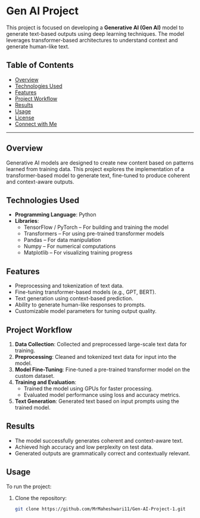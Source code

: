 # Gen AI Project

This project is focused on developing a **Generative AI (Gen AI)** model to generate text-based outputs using deep learning techniques. The model leverages transformer-based architectures to understand context and generate human-like text.

## Table of Contents

- [Overview](#overview)
- [Technologies Used](#technologies-used)
- [Features](#features)
- [Project Workflow](#project-workflow)
- [Results](#results)
- [Usage](#usage)
- [License](#license)
- [Connect with Me](#connect-with-me)

---

## Overview

Generative AI models are designed to create new content based on patterns learned from training data. This project explores the implementation of a transformer-based model to generate text, fine-tuned to produce coherent and context-aware outputs.

## Technologies Used

- **Programming Language**: Python
- **Libraries**:
  - TensorFlow / PyTorch – For building and training the model
  - Transformers – For using pre-trained transformer models
  - Pandas – For data manipulation
  - Numpy – For numerical computations
  - Matplotlib – For visualizing training progress

## Features

- Preprocessing and tokenization of text data.
- Fine-tuning transformer-based models (e.g., GPT, BERT).
- Text generation using context-based prediction.
- Ability to generate human-like responses to prompts.
- Customizable model parameters for tuning output quality.

## Project Workflow

1. **Data Collection**: Collected and preprocessed large-scale text data for training.
2. **Preprocessing**: Cleaned and tokenized text data for input into the model.
3. **Model Fine-Tuning**: Fine-tuned a pre-trained transformer model on the custom dataset.
4. **Training and Evaluation**:
   - Trained the model using GPUs for faster processing.
   - Evaluated model performance using loss and accuracy metrics.
5. **Text Generation**: Generated text based on input prompts using the trained model.

## Results

- The model successfully generates coherent and context-aware text.
- Achieved high accuracy and low perplexity on test data.
- Generated outputs are grammatically correct and contextually relevant.

## Usage

To run the project:
1. Clone the repository:
   ```bash
   git clone https://github.com/MrMaheshwari11/Gen-AI-Project-1.git
